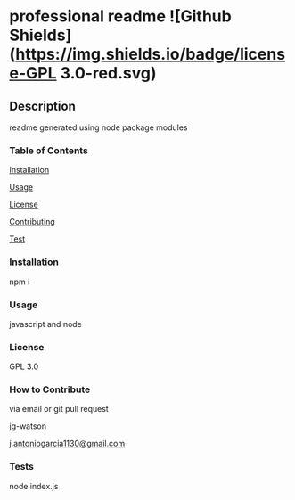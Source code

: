 # professional readme ![Github Shields](https://img.shields.io/badge/license-GPL 3.0-red.svg)


  ## Description


readme generated using node package modules 

### Table of Contents

[Installation](#installation)

[Usage](#usage)

[License](#license)

[Contributing](#contributing)

[Test](#test)


### Installation


npm i

### Usage


javascript and node 

### License


GPL 3.0

### How to Contribute


via email or git pull request

jg-watson

j.antoniogarcia1130@gmail.com

### Tests


node index.js

